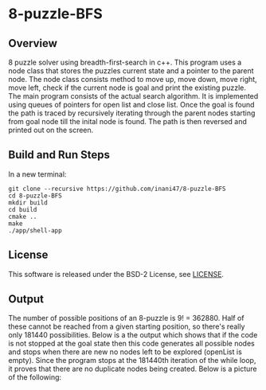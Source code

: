 # 8-puzzle-BFS


## Overview
8 puzzle solver using breadth-first-search in c++. This program uses a node class that stores the puzzles current state and a pointer to the parent node. The node class consists method to move up, move down, move right, move left, check if the current node is goal and print the existing puzzle. The main program consists of the actual search algorithm. It is implemented using queues of pointers for open list and close list. Once the goal is found the path is traced by recursively iterating through the parent nodes starting from goal node till the inital node is found. The path is then reversed and printed out on the screen.

## Build and Run Steps
In a new terminal:

```
git clone --recursive https://github.com/inani47/8-puzzle-BFS
cd 8-puzzle-BFS 
mkdir build
cd build
cmake ..
make
./app/shell-app
```

## License

This software is released under the BSD-2 License, see [LICENSE](LICENSE).

## Output

The number of possible positions of an 8-puzzle is 9! = 362880. Half of these cannot be reached from a given starting position, so there's really only 181440 possibilities. Below is a the output which shows that if the code is not stopped at the goal state then this code generates all possible nodes and stops when there are new no nodes left to be explored (openList is empty). Since the program stops at the 181440th iteration of the while loop, it proves that there are no duplicate nodes being created. Below is a picture of the following:






